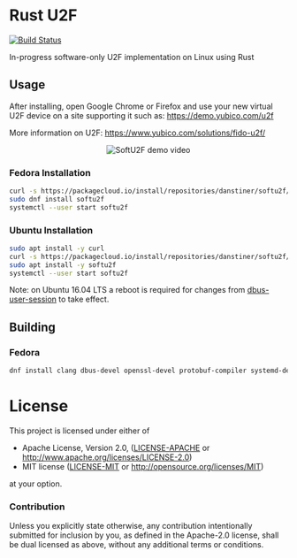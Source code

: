 # Rust U2F
[![Build Status](https://travis-ci.org/danstiner/rust-u2f.svg?branch=master)](https://travis-ci.org/danstiner/rust-u2f)

In-progress software-only U2F implementation on Linux using Rust

## Usage

After installing, open Google Chrome or Firefox and use your new virtual U2F device on a site supporting it such as: https://demo.yubico.com/u2f

More information on U2F: https://www.yubico.com/solutions/fido-u2f/

<p align="center">
  <img alt="SoftU2F demo video" src="https://user-images.githubusercontent.com/52513/35321008-a8ec44f6-009a-11e8-8595-1132190f29ed.gif">
</p>

### Fedora Installation
```bash
curl -s https://packagecloud.io/install/repositories/danstiner/softu2f/script.rpm.sh | sudo bash
sudo dnf install softu2f
systemctl --user start softu2f
```

### Ubuntu Installation
```bash
sudo apt install -y curl
curl -s https://packagecloud.io/install/repositories/danstiner/softu2f/script.deb.sh | sudo bash
sudo apt install -y softu2f
systemctl --user start softu2f
```

Note: on Ubuntu 16.04 LTS a reboot is required for changes from [dbus-user-session](https://launchpad.net/ubuntu/xenial/+package/dbus-user-session) to take effect.

## Building

### Fedora
```bash
dnf install clang dbus-devel openssl-devel protobuf-compiler systemd-devel rpm-build selinux-devel 
```

# License

This project is licensed under either of

 * Apache License, Version 2.0, ([LICENSE-APACHE](LICENSE-APACHE) or
   http://www.apache.org/licenses/LICENSE-2.0)
 * MIT license ([LICENSE-MIT](LICENSE-MIT) or
   http://opensource.org/licenses/MIT)

at your option.

### Contribution

Unless you explicitly state otherwise, any contribution intentionally submitted
for inclusion by you, as defined in the Apache-2.0 license, shall be
dual licensed as above, without any additional terms or conditions.
